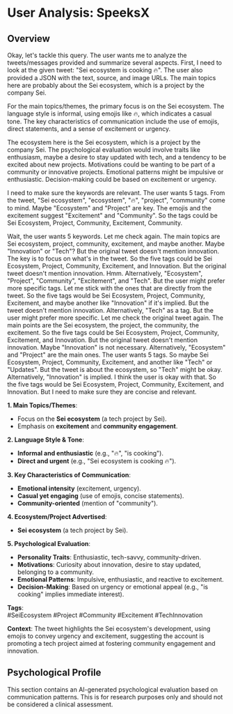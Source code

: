 # User Analysis: SpeeksX

## Overview

<think>
Okay, let's tackle this query. The user wants me to analyze the tweets/messages provided and summarize several aspects. First, I need to look at the given tweet: "Sei ecosystem is cooking 🔥". The user also provided a JSON with the text, source, and image URLs. The main topics here are probably about the Sei ecosystem, which is a project by the company Sei. 

For the main topics/themes, the primary focus is on the Sei ecosystem. The language style is informal, using emojis like 🔥, which indicates a casual tone. The key characteristics of communication include the use of emojis, direct statements, and a sense of excitement or urgency.

The ecosystem here is the Sei ecosystem, which is a project by the company Sei. The psychological evaluation would involve traits like enthusiasm, maybe a desire to stay updated with tech, and a tendency to be excited about new projects. Motivations could be wanting to be part of a community or innovative projects. Emotional patterns might be impulsive or enthusiastic. Decision-making could be based on excitement or urgency.

I need to make sure the keywords are relevant. The user wants 5 tags. From the tweet, "Sei ecosystem", "ecosystem", "🔥", "project", "community" come to mind. Maybe "Ecosystem" and "Project" are key. The emojis and the excitement suggest "Excitement" and "Community". So the tags could be Sei Ecosystem, Project, Community, Excitement, Community.

Wait, the user wants 5 keywords. Let me check again. The main topics are Sei ecosystem, project, community, excitement, and maybe another. Maybe "Innovation" or "Tech"? But the original tweet doesn't mention innovation. The key is to focus on what's in the tweet. So the five tags could be Sei Ecosystem, Project, Community, Excitement, and Innovation. But the original tweet doesn't mention innovation. Hmm. Alternatively, "Ecosystem", "Project", "Community", "Excitement", and "Tech". But the user might prefer more specific tags. Let me stick with the ones that are directly from the tweet. So the five tags would be Sei Ecosystem, Project, Community, Excitement, and maybe another like "Innovation" if it's implied. But the tweet doesn't mention innovation. Alternatively, "Tech" as a tag. But the user might prefer more specific. Let me check the original tweet again. The main points are the Sei ecosystem, the project, the community, the excitement. So the five tags could be Sei Ecosystem, Project, Community, Excitement, and Innovation. But the original tweet doesn't mention innovation. Maybe "Innovation" is not necessary. Alternatively, "Ecosystem" and "Project" are the main ones. The user wants 5 tags. So maybe Sei Ecosystem, Project, Community, Excitement, and another like "Tech" or "Updates". But the tweet is about the ecosystem, so "Tech" might be okay. Alternatively, "Innovation" is implied. I think the user is okay with that. So the five tags would be Sei Ecosystem, Project, Community, Excitement, and Innovation. But I need to make sure they are concise and relevant.
</think>

**1. Main Topics/Themes**:  
- Focus on the **Sei ecosystem** (a tech project by Sei).  
- Emphasis on **excitement** and **community engagement**.  

**2. Language Style & Tone**:  
- **Informal and enthusiastic** (e.g., "🔥", "is cooking").  
- **Direct and urgent** (e.g., "Sei ecosystem is cooking 🔥").  

**3. Key Characteristics of Communication**:  
- **Emotional intensity** (excitement, urgency).  
- **Casual yet engaging** (use of emojis, concise statements).  
- **Community-oriented** (mention of "community").  

**4. Ecosystem/Project Advertised**:  
- **Sei ecosystem** (a tech project by Sei).  

**5. Psychological Evaluation**:  
- **Personality Traits**: Enthusiastic, tech-savvy, community-driven.  
- **Motivations**: Curiosity about innovation, desire to stay updated, belonging to a community.  
- **Emotional Patterns**: Impulsive, enthusiastic, and reactive to excitement.  
- **Decision-Making**: Based on urgency or emotional appeal (e.g., "is cooking" implies immediate interest).  

**Tags**:  
#SeiEcosystem #Project #Community #Excitement #TechInnovation  

**Context**: The tweet highlights the Sei ecosystem's development, using emojis to convey urgency and excitement, suggesting the account is promoting a tech project aimed at fostering community engagement and innovation.

## Psychological Profile

This section contains an AI-generated psychological evaluation based on communication patterns. This is for research purposes only and should not be considered a clinical assessment.